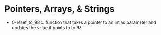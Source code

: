 # Pointers, Arrays, & Strings
* 0-reset_to_98.c: function that takes a pointer to an int as parameter and updates the value it points to to 98
